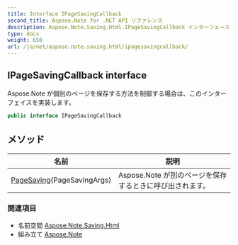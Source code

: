 ```yaml
---
title: Interface IPageSavingCallback
second_title: Aspose.Note for .NET API リファレンス
description: Aspose.Note.Saving.Html.IPageSavingCallback インターフェース. Aspose.Note が個別のページを保存する方法を制御する場合はこのインターフェイスを実装します
type: docs
weight: 650
url: /ja/net/aspose.note.saving.html/ipagesavingcallback/
---
```

## IPageSavingCallback interface

Aspose.Note が個別のページを保存する方法を制御する場合は、このインターフェイスを実装します。

```csharp
public interface IPageSavingCallback
```

## メソッド

| 名前 | 説明 |
| --- | --- |
| [PageSaving](../../aspose.note.saving.html/ipagesavingcallback/pagesaving/)(PageSavingArgs) | Aspose.Note が別のページを保存するときに呼び出されます。 |

### 関連項目

* 名前空間 [Aspose.Note.Saving.Html](../../aspose.note.saving.html/)
* 組み立て [Aspose.Note](../../)



